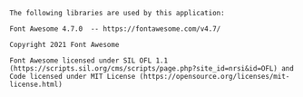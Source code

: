 
    The following libraries are used by this application:

    Font Awesome 4.7.0  -- https://fontawesome.com/v4.7/

    Copyright 2021 Font Awesome 

    Font Awesome licensed under SIL OFL 1.1 (https://scripts.sil.org/cms/scripts/page.php?site_id=nrsi&id=OFL) and Code licensed under MIT License (https://opensource.org/licenses/mit-license.html)

  

